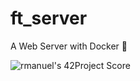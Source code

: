 # ft_server
A Web Server with Docker 🐳



![rmanuel's 42Project Score](https://badge42.herokuapp.com/api/project/rmanuel/ft_server)
